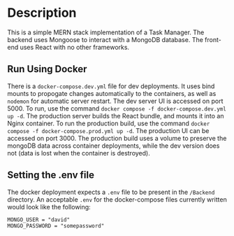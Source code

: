 # Description

This is a simple MERN stack implementation of a Task Manager. The backend uses Mongoose to interact with a MongoDB database.
The front-end uses React with no other frameworks.

## Run Using Docker

There is a `docker-compose.dev.yml` file for dev deployments. It uses bind mounts to propogate changes automatically
to the containers, as well as `nodemon` for automatic server restart. The dev server UI is accessed on port 5000.
To run, use the command `docker compose -f docker-compose.dev.yml up -d`. The production server builds the React bundle,
and mounts it into an Nginx container. To run the production build, use the command `docker compose -f docker-compose.prod.yml up -d`.
The production UI can be accessed on port 3000. The production build uses a volume to preserve the mongoDB data across container deployments,
while the dev version does not (data is lost when the container is destroyed).

## Setting the .env file

The docker deployment expects a `.env` file to be present in the `/Backend` directory. An acceptable `.env` for the docker-compose files
currently written would look like the following:

```
MONGO_USER = "david"
MONGO_PASSWORD = "somepassword"
```

